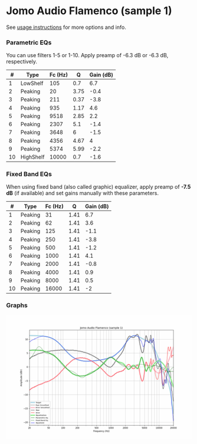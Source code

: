 # Jomo Audio Flamenco (sample 1)
See [usage instructions](https://github.com/jaakkopasanen/AutoEq#usage) for more options and info.

### Parametric EQs
You can use filters 1-5 or 1-10. Apply preamp of -6.3 dB or -6.3 dB, respectively.

|   # | Type      |   Fc (Hz) |    Q |   Gain (dB) |
|-----|-----------|-----------|------|-------------|
|   1 | LowShelf  |       105 | 0.7  |         6.7 |
|   2 | Peaking   |        20 | 3.75 |        -0.4 |
|   3 | Peaking   |       211 | 0.37 |        -3.8 |
|   4 | Peaking   |       935 | 1.17 |         4.6 |
|   5 | Peaking   |      9518 | 2.85 |         2.2 |
|   6 | Peaking   |      2307 | 5.1  |        -1.4 |
|   7 | Peaking   |      3648 | 6    |        -1.5 |
|   8 | Peaking   |      4356 | 4.67 |         4   |
|   9 | Peaking   |      5374 | 5.99 |        -2.2 |
|  10 | HighShelf |     10000 | 0.7  |        -1.6 |

### Fixed Band EQs
When using fixed band (also called graphic) equalizer, apply preamp of **-7.5 dB** (if available) and set gains manually with these parameters.

|   # | Type    |   Fc (Hz) |    Q |   Gain (dB) |
|-----|---------|-----------|------|-------------|
|   1 | Peaking |        31 | 1.41 |         6.7 |
|   2 | Peaking |        62 | 1.41 |         3.6 |
|   3 | Peaking |       125 | 1.41 |        -1.1 |
|   4 | Peaking |       250 | 1.41 |        -3.8 |
|   5 | Peaking |       500 | 1.41 |        -1.2 |
|   6 | Peaking |      1000 | 1.41 |         4.1 |
|   7 | Peaking |      2000 | 1.41 |        -0.8 |
|   8 | Peaking |      4000 | 1.41 |         0.9 |
|   9 | Peaking |      8000 | 1.41 |         0.5 |
|  10 | Peaking |     16000 | 1.41 |        -2   |

### Graphs
![](./Jomo%20Audio%20Flamenco%20(sample%201).png)
